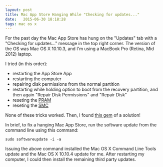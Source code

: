 ```yaml
---
layout: post
title: Mac App Store Hanging While "Checking for updates..."
date:   2015-06-30 18:18:28
tags: mac os x
---
```


For the past day the Mac App Store has hung on the "Updates" tab with a
"Checking for updates..." message in the top right corner. The version
of the OS was Mac OS X 10.10.3, and I'm using a MacBook Pro (Retina, Mid 2012)
laptop.

I tried (in this order):

- restarting the App Store App
- restarting the computer
- repairing disk permissions from the normal partition
- restarting while holding option to boot from the recovery partition, and then
again "Repair Disk Permissions" and "Repair Disk"
- reseting the [PRAM](https://support.apple.com/kb/PH11243?locale=en_US&viewlocale=en_US)
- reseting the [SMC](https://support.apple.com/en-us/HT201295)

None of these tricks worked. Then, I found
[this gem](https://discussions.apple.com/message/28416971#28416971) of a solution!

In brief, to fix a hanging Mac App Store, run the software update from the
command line using this command:

    sudo softwareupdate -i -a

Issuing the above command installed the Mac OS X Command Line Tools update and
the Mac OS X 10.10.4 update for me. After restarting my computer, I could
then install the remaining third party updates.
